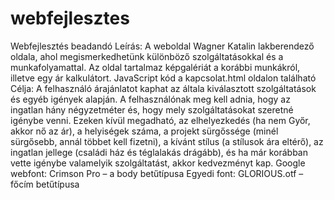 # webfejlesztes
Webfejlesztés beadandó
Leírás: A weboldal Wagner Katalin lakberendező oldala, ahol megismerkedhetünk különböző szolgáltatásokkal és a munkafolyamattal. Az oldal tartalmaz képgalériát a korábbi munkákról, illetve egy ár kalkulátort.
JavaScript kód a kapcsolat.html oldalon található 
Célja: A felhasználó árajánlatot kaphat az általa kiválasztott szolgáltatások és egyéb igények alapján.
A felhasználónak meg kell adnia, hogy az ingatlan hány négyzetméter és, hogy mely szolgáltatásokat szeretné igénybe venni. Ezeken kívül megadható, az elhelyezkedés (ha nem Győr, akkor nő az ár), a helyiségek száma, a projekt sürgőssége (minél sürgősebb, annál többet kell fizetni), a kívánt stílus (a stílusok ára eltérő), az ingatlan jellege (családi ház és téglalakás drágább), és ha már korábban vette igénybe valamelyik szolgáltatást, akkor kedvezményt kap.
Google webfont: Crimson Pro – a body betűtípusa
Egyedi font: GLORIOUS.otf – főcím betűtípusa

